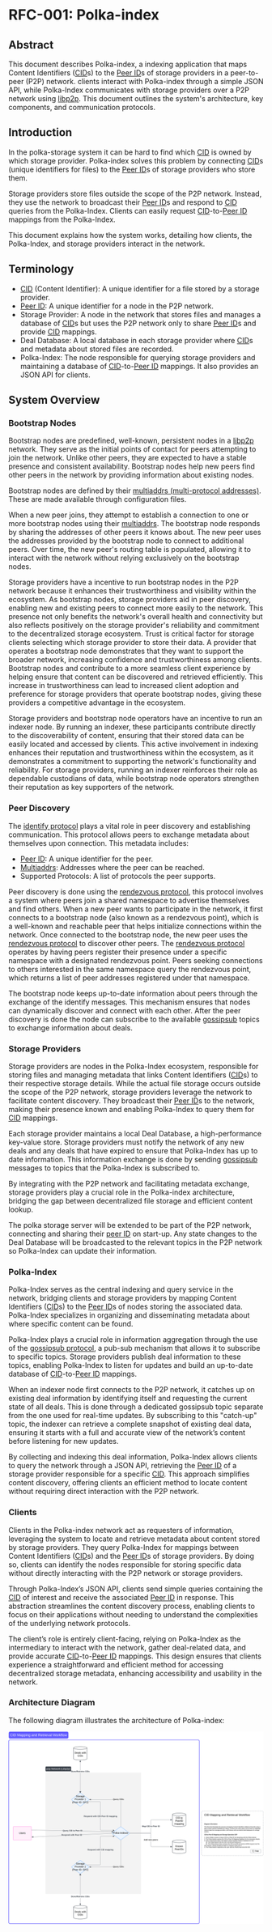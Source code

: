 # RFC-001: Polka-index

## Abstract

This document describes Polka-index, a indexing application that maps Content Identifiers ([CID][6]s) to the [Peer ID][5]s of storage providers in a peer-to-peer (P2P) network.
clients interact with Polka-index through a simple JSON API, while Polka-Index communicates with storage providers over a P2P network using [libp2p][1].
This document outlines the system's architecture, key components, and communication protocols.

## Introduction

In the polka-storage system it can be hard to find which [CID][6] is owned by which storage provider.
Polka-index solves this problem by connecting [CID][6]s (unique identifiers for files) to the [Peer ID][5]s of storage providers who store them.

Storage providers store files outside the scope of the P2P network.
Instead, they use the network to broadcast their [Peer ID][5]s and respond to [CID][6] queries from the Polka-Index.
Clients can easily request [CID][6]-to-[Peer ID][5] mappings from the Polka-Index.

This document explains how the system works, detailing how clients, the Polka-Index, and storage providers interact in the network.

## Terminology

- [CID][6] (Content Identifier): A unique identifier for a file stored by a storage provider.
- [Peer ID][5]: A unique identifier for a node in the P2P network.
- Storage Provider: A node in the network that stores files and manages a database of [CID][6]s but uses the P2P network only to share [Peer ID][5]s and provide [CID][6] mappings.
- Deal Database: A local database in each storage provider where [CID][6]s and metadata about stored files are recorded.
- Polka-Index: The node responsible for querying storage providers and maintaining a database of [CID][6]-to-[Peer ID][5] mappings. It also provides an JSON API for clients.

## System Overview

### Bootstrap Nodes

Bootstrap nodes are predefined, well-known, persistent nodes in a [libp2p][1] network.
They serve as the initial points of contact for peers attempting to join the network. Unlike other peers, they are expected to have a stable presence and consistent availability.
Bootstrap nodes help new peers find other peers in the network by providing information about existing nodes.

Bootstrap nodes are defined by their [multiaddrs (multi-protocol addresses)][2]. These are made available through configuration files.

When a new peer joins, they attempt to establish a connection to one or more bootstrap nodes using their [multiaddrs][2].
The bootstrap node responds by sharing the addresses of other peers it knows about.
The new peer uses the addresses provided by the bootstrap node to connect to additional peers.
Over time, the new peer's routing table is populated, allowing it to interact with the network without relying exclusively on the bootstrap nodes.

Storage providers have a incentive to run bootstrap nodes in the P2P network because it enhances their trustworthiness and visibility within the ecosystem.
As bootstrap nodes, storage providers aid in peer discovery, enabling new and existing peers to connect more easily to the network.
This presence not only benefits the network's overall health and connectivity but also reflects positively on the storage provider's reliability and commitment to the decentralized storage ecosystem.
Trust is critical factor for storage clients selecting which storage provider to store their data.
A provider that operates a bootstrap node demonstrates that they want to support the broader network, increasing confidence and trustworthiness among clients.
Bootstrap nodes and contribute to a more seamless client experience by helping ensure that content can be discovered and retrieved efficiently.
This increase in trustworthiness can lead to increased client adoption and preference for storage providers that operate bootstrap nodes, giving these providers a competitive advantage in the ecosystem.

Storage providers and bootstrap node operators have an incentive to run an indexer node.
By running an indexer, these participants contribute directly to the discoverability of content, ensuring that their stored data can be easily located and accessed by clients.
This active involvement in indexing enhances their reputation and trustworthiness within the ecosystem, as it demonstrates a commitment to supporting the network's functionality and reliability.
For storage providers, running an indexer reinforces their role as dependable custodians of data, while bootstrap node operators strengthen their reputation as key supporters of the network.

### Peer Discovery

The [identify protocol][3] plays a vital role in peer discovery and establishing communication.
This protocol allows peers to exchange metadata about themselves upon connection. This metadata includes:

- [Peer ID][5]: A unique identifier for the peer.
- [Multiaddrs][2]: Addresses where the peer can be reached.
- Supported Protocols: A list of protocols the peer supports.

Peer discovery is done using the [rendezvous protocol][7], this protocol involves a system where peers join a shared namespace to advertise themselves and find others.
When a new peer wants to participate in the network, it first connects to a bootstrap node (also known as a rendezvous point), which is a well-known and reachable peer that helps initialize connections within the network.
Once connected to the bootstrap node, the new peer uses the [rendezvous protocol][7] to discover other peers. The [rendezvous protocol][7] operates by having peers register their presence under a specific namespace with a designated rendezvous point.
Peers seeking connections to others interested in the same namespace query the rendezvous point, which returns a list of peer addresses registered under that namespace.

The bootstrap node keeps up-to-date information about peers through the exchange of the identify messages.
This mechanism ensures that nodes can dynamically discover and connect with each other.
After the peer discovery is done the node can subscribe to the available [gossipsub][4] topics to exchange information about deals.

### Storage Providers

Storage providers are nodes in the Polka-Index ecosystem, responsible for storing files and managing metadata that links Content Identifiers ([CID][6]s) to their respective storage details.
While the actual file storage occurs outside the scope of the P2P network, storage providers leverage the network to facilitate content discovery.
They broadcast their [Peer ID][5]s to the network, making their presence known and enabling Polka-Index to query them for [CID][6] mappings.

Each storage provider maintains a local Deal Database, a high-performance key-value store.
Storage providers must notify the network of any new deals and any deals that have expired to ensure that Polka-Index has up to date information.
This information exchange is done by sending [gossipsub][4] messages to topics that the Polka-Index is subscribed to.

By integrating with the P2P network and facilitating metadata exchange, storage providers play a crucial role in the Polka-index architecture, bridging the gap between decentralized file storage and efficient content lookup.

The polka storage server will be extended to be part of the P2P network, connecting and sharing their [peer ID][5] on start-up. Any state changes to the Deal Database will be broadcasted to the relevant topics in the P2P network so Polka-Index can update their information.

### Polka-Index

Polka-Index serves as the central indexing and query service in the network, bridging clients and storage providers by mapping Content Identifiers ([CID][6]s) to the [Peer ID][5]s of nodes storing the associated data.
Polka-Index specializes in organizing and disseminating metadata about where specific content can be found.

Polka-Index plays a crucial role in information aggregation through the use of the [gossipsub protocol][4], a pub-sub mechanism that allows it to subscribe to specific topics.
Storage providers publish deal information to these topics, enabling Polka-Index to listen for updates and build an up-to-date database of [CID][6]-to-[Peer ID][5] mappings.

When an indexer node first connects to the P2P network, it catches up on existing deal information by identifying itself and requesting the current state of all deals.
This is done through a dedicated gossipsub topic separate from the one used for real-time updates.
By subscribing to this "catch-up" topic, the indexer can retrieve a complete snapshot of existing deal data, ensuring it starts with a full and accurate view of the network’s content before listening for new updates.

By collecting and indexing this deal information, Polka-Index allows clients to query the network through a JSON API, retrieving the [Peer ID][5] of a storage provider responsible for a specific [CID][6].
This approach simplifies content discovery, offering clients an efficient method to locate content without requiring direct interaction with the P2P network.

### Clients

Clients in the Polka-index network act as requesters of information, leveraging the system to locate and retrieve metadata about content stored by storage providers.
They query Polka-Index for mappings between Content Identifiers ([CID][6]s) and the [Peer ID][5]s of storage providers.
By doing so, clients can identify the nodes responsible for storing specific data without directly interacting with the P2P network or storage providers.

Through Polka-Index’s JSON API, clients send simple queries containing the [CID][6] of interest and receive the associated [Peer ID][5] in response.
This abstraction streamlines the content discovery process, enabling clients to focus on their applications without needing to understand the complexities of the underlying network protocols.

The client’s role is entirely client-facing, relying on Polka-Index as the intermediary to interact with the network, gather deal-related data, and provide accurate [CID][6]-to-[Peer ID][5] mappings.
This design ensures that clients experience a straightforward and efficient method for accessing decentralized storage metadata, enhancing accessibility and usability in the network.

### Architecture Diagram

The following diagram illustrates the architecture of Polka-index:

![architecture](assets/Polka-indexer.svg)

[1]: https://docs.libp2p.io/
[2]: https://github.com/libp2p/specs/blob/master/addressing/README.md#multiaddr-in-libp2p
[3]: https://github.com/libp2p/specs/blob/master/identify/README.md#identify-v100
[4]: https://github.com/libp2p/specs/blob/master/pubsub/gossipsub/README.md
[5]: https://docs.libp2p.io/concepts/fundamentals/peers/#peer-id
[6]: https://docs.ipfs.tech/concepts/content-addressing/
[7]: https://github.com/libp2p/specs/blob/master/rendezvous/README.md
